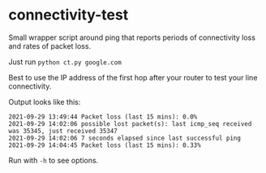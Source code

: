 
# connectivity-test

Small wrapper script around ping that reports periods of connectivity loss
and rates of packet loss.

Just run `python ct.py google.com`

Best to use the IP address of the first hop after your router to test your
line connectivity.

Output looks like this:

```
2021-09-29 13:49:44 Packet loss (last 15 mins): 0.0%
2021-09-29 14:02:06 possible lost packet(s): last icmp_seq received was 35345, just received 35347
2021-09-29 14:02:06 7 seconds elapsed since last successful ping
2021-09-29 14:04:45 Packet loss (last 15 mins): 0.33%
```

Run with `-h` to see options.
